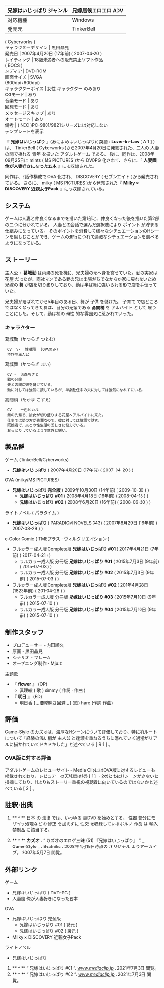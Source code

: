 兄嫁はいじっぱり  ジャンル  |  兄嫁居候エロエロ  ADV   
---|---  
対応機種  |  Windows   
発売元  |  TinkerBell    
(  Cyberworks  )  
キャラクターデザイン  |  黒田晶見   
発売日  |  2007年4月20日  (17年前)  (  2007-04-20  )   
レイティング  |  18歳未満者への販売禁止ソフト作品   
(  EOCS  )  
メディア  |  DVD‐ROM   
画面サイズ  |  SVGA    
(800dpi×600dpi)  
キャラクターボイス  |  女性  キャラクター  のみあり   
CGモード  |  あり   
音楽モード  |  あり   
回想モード  |  あり   
メッセージスキップ  |  あり   
オートモード  |  あり   
備考  |  (  NEC  )PC-9801/9821シリーズには対応しない   
テンプレートを表示  
  
『 **兄嫁はいじっぱり** 』(あによめはいじっぱり)(  英語  :  **Lover-in-Law** [  A 1  ]  )は、
TinkerBell  (  Cyberworks  )から2007年4月20日に発売された、二人の  人妻  の間で揺れる  青年  を描いた
アダルトゲーム  である。 後に、同作は、2008年09月25日に  mints  (  MS PICTURES  )から  DVDPG
化されて、さらに、『 **人妻園 俺が人妻好きになった五本** 』にも収録された。

同作は、2話作構成で  OVA  化され、  DISCOVERY  (  セブンエイト  )から発売されている。 さらに、  milky  (  MS
PICTURES  )から発売された『 **Milky × DISCOVERY 近親女子Pack** 』にも収録されている。

##  システム



ゲームは人妻と仲良くなるまでを描いた第1部と、仲良くなった後を描いた第2部の二つに分かれている。 人妻との会話で選んだ選択肢により  ポイント
が貯まる仕組みになっている。
そのポイントを消費して様々なシチュエーションのHシーンを愉しむことができ、ゲームの進行につれて過激なシチュエーションを選べるようになっている。

##  ストーリー



主人公・ **葛城勤** は両親の死を機に、兄夫婦の元へ身を寄せていた。勤の実家は  花屋
だったが、商社マンである勤の兄は出張がちでなかなか家に戻れないため兄嫁の **舞** が店を切り盛りしており、勤は半ば舞に強いられる形で店を手伝っていた。

兄夫婦が結ばれてから5年目のある日、舞が  子供  を儲けた。  子育て  で店どころではなくなってきた舞は、自分の先輩である **高間梢** を
アルバイト  として  雇う  ことにした。そして、勤は梢の  母性  的な雰囲気に惹かれていった。

###  キャラクター



葛城勤（かつらぎ つとむ）

     CV  \-  城樹翔  (OVAのみ) 
     本作の主人公 
葛城舞（かつらぎ まい）

     CV -  涼森ちさと 
     勤の兄嫁 
     夫との間に娘を儲けている。 
     勤に対しては強気に接しているが、単身赴任中の夫に対しては強気になれずにいる。 
高間梢（たかま こずえ）

     CV -  一色ヒカル 
     舞の先輩で、彼女が切り盛りする花屋へアルバイトに来た。 
     仕事では勤の方が先輩なので、彼に対しては敬語で話す。 
     既婚者で、夫との性生活の乏しさに悩んでいる。 
     おっとりしているようで意外と鋭い。 

##  製品群



ゲーム (TinkerBell/Cyberworks)

  * **兄嫁はいじっぱり** (  2007年4月20日  (17年前)  (  2007-04-20  )  ) 

OVA (milky/MS PICTURES)

  * **兄嫁はいじっぱり 完全版** (  2009年10月30日  (14年前)  (  2009-10-30  )  ) 
    * **兄嫁はいじっぱり #01** (  2008年4月18日  (16年前)  (  2008-04-18  )  ) 
    * **兄嫁はいじっぱり #02** (  2008年6月20日  (16年前)  (  2008-06-20  )  ) 

ライトノベル (  パラダイム  )

  * **兄嫁はいじっぱり** (  PARADIGM NOVELS  343) (  2007年8月29日  (16年前)  (  2007-08-29  )  ) 

e‐Color Comic (  TMEプラス  ·  ウィルクリエイション  )

  * フルカラー成人版 Complete版 **兄嫁はいじっぱり #01** (  2017年4月21日  (7年前)  (  2017-04-21  )  ) 
    * フルカラー成人版 分冊版 **兄嫁はいじっぱり #01** (  2015年7月3日  (9年前)  (  2015-07-03  )  ) 
    * フルカラー成人版 分冊版 **兄嫁はいじっぱり #02** (  2015年7月3日  (9年前)  (  2015-07-03  )  ) 
  * フルカラー成人版 Complete版 **兄嫁はいじっぱり #02** (  201年4月28日  (1823年前)  (  201-04-28  )  ) 
    * フルカラー成人版 分冊版 **兄嫁はいじっぱり #03** (  2015年7月10日  (9年前)  (  2015-07-10  )  ) 
    * フルカラー成人版 分冊版 **兄嫁はいじっぱり #04** (  2015年7月10日  (9年前)  (  2015-07-10  )  ) 

##  制作スタッフ



  * プロデューサー  \-  内田順久 
  * 原画  \-  黒田晶見 
  * シナリオ  \-  フレーム 
  * オープニング制作 -  Mju:z 

主題歌

  * 『 **flower** 』 (OP) 
    * 真理絵  (  歌  )  simmy  (  作詞  ·  作曲  ) 
  * 『 **明日** 』 (ED) 
    * 明日香  [ _ 要曖昧さ回避  _ ]  (歌)  hare  (作詞·作曲) 

##  評価



Game-Style  のカズオは、濃厚なHシーンについて評価しており、特に梢ルートについて「経験の浅い梢が  主人公
と逢瀬を重ねるうちに溺れていく過程がリアルに描かれていてドキドキした」と述べている  [  R 1  ]  。

###  OVA版に対する評価



アダルトゲームのレビューサイト・Media ClipにはOVA版に対するレビューも掲載されており、レビュアーの天城螢は1巻  [  1  ]
・2巻ともにHシーンが少ないと指摘しており、Hよりもストーリー重視の視聴者に向いているのではないかと述べている  [  2  ]  。

##  註釈·出典



  1. ** ^  ** 日本  の  法律  では、いわゆる  裏DVD  を始めとする、  性器  部分にモザイク処理などの  修正  を加えずに  性交  を収録しているポルノ  作品  は  輸入禁制品  に該当する。 

  1. ** ^  ** **カズオ** . “  カズオのエロゲ三昧 (51) 『兄嫁はいじっぱり』  ”. _ Game-Style  _ .  Beatniks  . 2008年4月15日時点の  オリジナル  よりアーカイブ。  2007年5月7日  閲覧。 

##  外部リンク



ゲーム

  * 兄嫁はいじっぱり  (  DVD-PG  ) 
  * 人妻園 俺が人妻好きになった五本 

OVA

  * 兄嫁はいじっぱり 完全版 
    * 兄嫁はいじっぱり #01  (  諸元  ) 
    * 兄嫁はいじっぱり #02  (  諸元  ) 
  * Milky × DISCOVERY 近親女子Pack 

ライトノベル

  * 兄嫁はいじっぱり 

  1. ** ^  ** “  兄嫁はいじっぱり #01  ”. _www.mediaclip.jp_ .  2021年7月3日  閲覧。 
  2. ** ^  ** “  兄嫁はいじっぱり #02  ”. _www.mediaclip.jp_ .  2021年7月3日  閲覧。 

